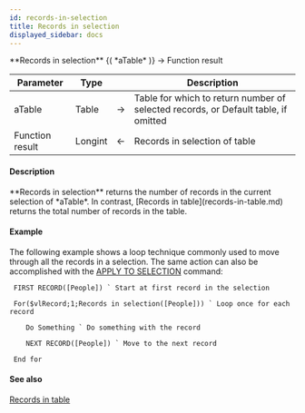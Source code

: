 ```yaml
---
id: records-in-selection
title: Records in selection
displayed_sidebar: docs
---
```


<!--REF #_command_.Records in selection.Syntax-->**Records in selection** {( *aTable* )} -> Function result<!-- END REF-->
<!--REF #_command_.Records in selection.Params-->
| Parameter | Type |  | Description |
| --- | --- | --- | --- |
| aTable | Table | -> | Table for which to return number of selected records, or Default table, if omitted |
| Function result | Longint | <- | Records in selection of table |

<!-- END REF-->

#### Description 

<!--REF #_command_.Records in selection.Summary-->**Records in selection** returns the number of records in the current selection of *aTable*.<!-- END REF--> In contrast, [Records in table](records-in-table.md) returns the total number of records in the table.

#### Example 

The following example shows a loop technique commonly used to move through all the records in a selection. The same action can also be accomplished with the [APPLY TO SELECTION](apply-to-selection.md) command:

```4d
 FIRST RECORD([People]) ` Start at first record in the selection

 For($vlRecord;1;Records in selection([People])) ` Loop once for each record

    Do Something ` Do something with the record

    NEXT RECORD([People]) ` Move to the next record

 End for
```

#### See also 
[Records in table](records-in-table.md)  
